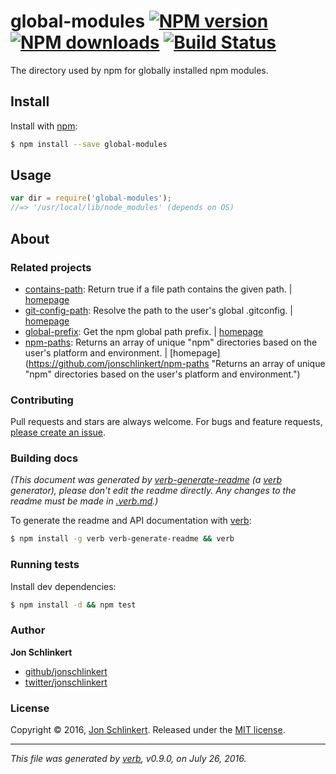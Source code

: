 # global-modules [![NPM version](https://img.shields.io/npm/v/global-modules.svg?style=flat)](https://www.npmjs.com/package/global-modules) [![NPM downloads](https://img.shields.io/npm/dm/global-modules.svg?style=flat)](https://npmjs.org/package/global-modules) [![Build Status](https://img.shields.io/travis/jonschlinkert/global-modules.svg?style=flat)](https://travis-ci.org/jonschlinkert/global-modules)

The directory used by npm for globally installed npm modules.

## Install

Install with [npm](https://www.npmjs.com/):

```sh
$ npm install --save global-modules
```

## Usage

```js
var dir = require('global-modules');
//=> '/usr/local/lib/node_modules' (depends on OS)
```

## About

### Related projects

* [contains-path](https://www.npmjs.com/package/contains-path): Return true if a file path contains the given path. | [homepage](https://github.com/jonschlinkert/contains-path "Return true if a file path contains the given path.")
* [git-config-path](https://www.npmjs.com/package/git-config-path): Resolve the path to the user's global .gitconfig. | [homepage](https://github.com/jonschlinkert/git-config-path "Resolve the path to the user's global .gitconfig.")
* [global-prefix](https://www.npmjs.com/package/global-prefix): Get the npm global path prefix. | [homepage](https://github.com/jonschlinkert/global-prefix "Get the npm global path prefix.")
* [npm-paths](https://www.npmjs.com/package/npm-paths): Returns an array of unique "npm" directories based on the user's platform and environment. | [homepage](https://github.com/jonschlinkert/npm-paths "Returns an array of unique "npm" directories based on the user's platform and environment.")

### Contributing

Pull requests and stars are always welcome. For bugs and feature requests, [please create an issue](../../issues/new).

### Building docs

_(This document was generated by [verb-generate-readme](https://github.com/verbose/verb-generate-readme) (a [verb](https://github.com/verbose/verb) generator), please don't edit the readme directly. Any changes to the readme must be made in [.verb.md](.verb.md).)_

To generate the readme and API documentation with [verb](https://github.com/verbose/verb):

```sh
$ npm install -g verb verb-generate-readme && verb
```

### Running tests

Install dev dependencies:

```sh
$ npm install -d && npm test
```

### Author

**Jon Schlinkert**

* [github/jonschlinkert](https://github.com/jonschlinkert)
* [twitter/jonschlinkert](http://twitter.com/jonschlinkert)

### License

Copyright © 2016, [Jon Schlinkert](https://github.com/jonschlinkert).
Released under the [MIT license](https://github.com/jonschlinkert/global-modules/blob/master/LICENSE).

***

_This file was generated by [verb](https://github.com/verbose/verb), v0.9.0, on July 26, 2016._
